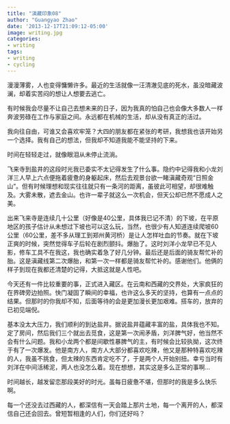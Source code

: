 ```yaml
---
title: "滇藏印象08"
author: "Guangyao Zhao"
date: '2013-12-17T21:09:12-05:00'
image: writing.jpg
categories: 
- writing
tags:
- writing
- cycling
---
```



漫漫薄雾，人也变得慵懒许多。最近的生活就像一汪清澈见底的死水，虽没暗藏波澜，却着实苦闷的想让人想要去逃亡。

有时候我会尽量不让自己去想未来的日子，因为我真的怕自己也会像大多数人一样奔波劳碌在工作与家庭之间。永远都在机械的生活，却从没有真正的活过。

我向往自由，可谁又会喜欢牢笼？大四的朋友都在紧张的考研，我想我也该开始另一个选择。我有自己的想法，但我却不知道我能不能坚持的下来。

时间在轻轻走过，就像眼泪从未停止流淌。

飞来寺到盐井的这段时光我已委实不太记得发生了什么事。隐约中记得我和小龙刘洋三人早上六点便拖着疲惫的身躯起床，然后去观景台欲一睹滇藏奇观“日照金山”。但有时候理想和现实往往就只有一条河的距离，虽彼此可相望，却很难触及。大雾未散，遮去金山。也许一辈子就这么一次机会，但天公却已然不愿成人之美。

出来飞来寺是连续几十公里（好像是40公里，具体我已记不清）的下坡，在平原地区的孩子估计从未想过下坡也可以这么玩，当然，也很少有人知道连续爬坡60公里（60公里，差不多从理工到郑州黄河桥）是让人怎样吐血的节奏。就在下坡正爽的时候，突然觉得车子后轮在剧烈颤抖。爆胎了。这时刘洋小龙早已不见人影，修车工具不在我这，我也确实着急了好几分钟。最后还是后面的骑友帮忙补的胎。这是滇藏线第二次爆胎，和第一次一样都是骑友帮忙补的。感谢他们。他俩的样子到现在我都还清楚的记得，大抵这就是人性吧。

今天还有一件比较重要的事，正式进入藏区。在云南和西藏的交界处，大家疯狂的在界碑旁边拍照。快门凝固了瞬间的幸福，也许这么多天的坚持，也算有一点点的结果。但那时的你我却不知，后面等待的会是更加漫长更加艰难。搭车的，放弃的已初见端倪。

基本没太大压力，我们顺利的到达盐井。据说盐井蕴藏丰富的盐，具体我也不知。定了房间，然后我们三个就出去觅食，这是第一次闹矛盾，刘洋脾气好，他当然不会有什么问题。我和小龙两个都是间歇性暴脾气的主，有时候会比较执拗，这次终于有了一次爆发。他是南方人，南方人大部分都喜欢吃辣，他又是那种特喜欢吃辣的人，我虽不挑食，但太辣的东西肯定吃不了，于是两个人开始别扭。幸亏当时有刘洋在中间活稀泥，两人也没怎么着。现在想想，其实这是多么正常的事啊…

时间越长，越发留恋那段美好的时光。虽每日疲惫不堪，但那时的我是多么快乐啊。

每一个还没去过西藏的人，都深信有一天会踏上那片土地，每一个离开的人，都深信自己还会回去。曾短暂相逢的人们，你们还好吗？